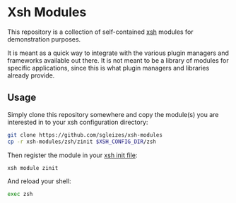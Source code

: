 # Xsh Modules

This repository is a collection of self-contained
[xsh](https://github.com/sgleizes/xsh) modules for demonstration purposes.

It is meant as a quick way to integrate with the various plugin managers and
frameworks available out there. It is not meant to be a library of modules for
specific applications, since this is what plugin managers and libraries already
provide.

## Usage

Simply clone this repository somewhere and copy the module(s) you are interested
in to your xsh configuration directory:

```sh
git clone https://github.com/sgleizes/xsh-modules
cp -r xsh-modules/zsh/zinit $XSH_CONFIG_DIR/zsh
```

Then register the module in your
[xsh init file](https://github.com/sgleizes/xsh#initialization-file):

```sh
xsh module zinit
```

And reload your shell:

```sh
exec zsh
```
